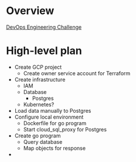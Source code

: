# Overview

[DevOps Engineering Challenge](https://gist.github.com/VortoEng/53a027df8665b2bcca160b8256393f4f)

# High-level plan

* Create GCP project
    * Create owner service account for Terraform
* Create infrastructure
    * IAM
    * Database
        * Postgres
    * Kubernetes?
* Load data manually to Postgres
* Configure local environment
    * Dockerfile for go program
    * Start cloud_sql_proxy for Postgres
* Create go program
    * Query database
    * Map objects for response
* 